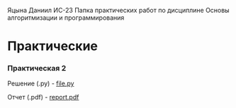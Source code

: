 Яцына Даниил ИС-23
Папка практических работ по дисциплине Основы алгоритмизации и программирования

# Практические

### Практическая 2

Решение (.py) - [file.py](pz2/main.py)

Отчет (.pdf) - [report.pdf](pz2/report.pdf)
